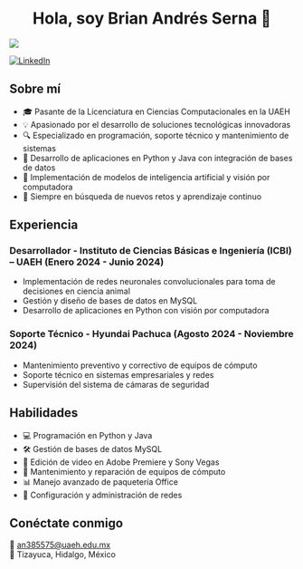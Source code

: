 <div align="center">
<h1 align="center">Hola, soy Brian Andrés Serna 👋</h1>
</div>
<img src="https://i.imgur.com/D6cOfMg.png">

[![LinkedIn](https://img.shields.io/badge/LinkedIn-Profile-blue?style=for-the-badge&logo=linkedin)](https://linkedin.com/in/tuusuario)

## Sobre mí

- 🎓 Pasante de la Licenciatura en Ciencias Computacionales en la UAEH
- 💡 Apasionado por el desarrollo de soluciones tecnológicas innovadoras
- 🔍 Especializado en programación, soporte técnico y mantenimiento de sistemas
- 🤖 Desarrollo de aplicaciones en Python y Java con integración de bases de datos
- 🧠 Implementación de modelos de inteligencia artificial y visión por computadora
- 🚀 Siempre en búsqueda de nuevos retos y aprendizaje continuo

## Experiencia

### Desarrollador - Instituto de Ciencias Básicas e Ingeniería (ICBI) – UAEH (Enero 2024 - Junio 2024)
- Implementación de redes neuronales convolucionales para toma de decisiones en ciencia animal
- Gestión y diseño de bases de datos en MySQL
- Desarrollo de aplicaciones en Python con visión por computadora

### Soporte Técnico - Hyundai Pachuca (Agosto 2024 - Noviembre 2024)
- Mantenimiento preventivo y correctivo de equipos de cómputo
- Soporte técnico en sistemas empresariales y redes
- Supervisión del sistema de cámaras de seguridad

## Habilidades

- 💻 Programación en Python y Java
- 🛠️ Gestión de bases de datos MySQL
- 🎥 Edición de video en Adobe Premiere y Sony Vegas
- 🔧 Mantenimiento y reparación de equipos de cómputo
- 📊 Manejo avanzado de paquetería Office
- 📡 Configuración y administración de redes

## Conéctate conmigo

📩 an385575@uaeh.edu.mx  
📍 Tizayuca, Hidalgo, México

